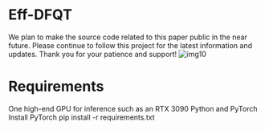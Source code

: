 # Eff-DFQT
We plan to make the source code related to this paper public in the near future. Please continue to follow this project for the latest information and updates. Thank you for your patience and support!
![img10](https://github.com/user-attachments/assets/5500b323-5a2d-4ac6-bfa7-451ef45b8d2b)

# Requirements
One high-end GPU for inference such as an RTX 3090
Python and PyTorch 
Install PyTorch
pip install -r requirements.txt
